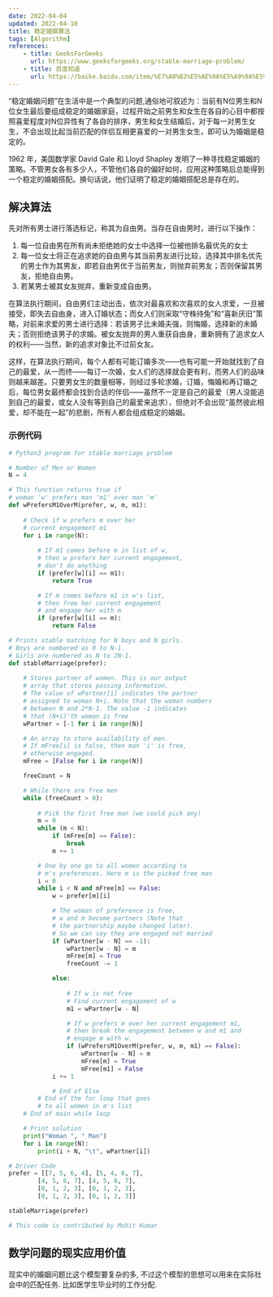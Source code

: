```yaml
---
date: 2022-04-04
updated: 2022-04-10
title: 稳定婚姻算法
tags: [Algorithm]
references: 
    - title: GeeksForGeeks
      url: https://www.geeksforgeeks.org/stable-marriage-problem/
    - title: 百度知道
      url: https://baike.baidu.com/item/%E7%A8%B3%E5%AE%9A%E5%A9%9A%E5%A7%BB%E9%97%AE%E9%A2%98/12760040
---
```


“稳定婚姻问题”在生活中是一个典型的问题,通俗地可叙述为：当前有N位男生和N位女生最后要组成稳定的婚姻家庭，过程开始之前男生和女生在各自的心目中都按照喜爱程度对N位异性有了各自的排序，男生和女生结婚后，对于每一对男生女生，不会出现比起当前匹配的伴侣互相更喜爱的一对男生女生，即可认为婚姻是稳定的。

<!-- more -->

1962 年，美国数学家 David Gale 和 Lloyd Shapley 发明了一种寻找稳定婚姻的策略。不管男女各有多少人，不管他们各自的偏好如何，应用这种策略后总能得到一个稳定的婚姻搭配。换句话说，他们证明了稳定的婚姻搭配总是存在的。

## 解决算法

先对所有男士进行落选标记，称其为自由男。当存在自由男时，进行以下操作：

1. 每一位自由男在所有尚未拒绝她的女士中选择一位被他排名最优先的女士
2. 每一位女士将正在追求她的自由男与其当前男友进行比较，选择其中排名优先的男士作为其男友，即若自由男优于当前男友，则抛弃前男友；否则保留其男友，拒绝自由男。
3. 若某男士被其女友抛弃，重新变成自由男。

在算法执行期间，自由男们主动出击，依次对最喜欢和次喜欢的女人求爱，一旦被接受，即失去自由身，进入订婚状态；而女人们则采取“守株待兔”和“喜新厌旧”策略，对前来求爱的男士进行选择：若该男子比未婚夫强，则悔婚，选择新的未婚夫；否则拒绝该男子的求婚。被女友抛弃的男人重获自由身，重新拥有了追求女人的权利——当然，新的追求对象比不过前女友。

这样，在算法执行期间，每个人都有可能订婚多次——也有可能一开始就找到了自己的最爱，从一而终——每订一次婚，女人们的选择就会更有利，而男人们的品味则越来越差。只要男女生的数量相等，则经过多轮求婚，订婚，悔婚和再订婚之后，每位男女最终都会找到合适的伴侣——虽然不一定是自己的最爱（男人没能追到自己的最爱，或女人没有等到自己的最爱来追求），但绝对不会出现“虽然彼此相爱，却不能在一起”的悲剧，所有人都会组成稳定的婚姻。

### 示例代码

```python
# Python3 program for stable marriage problem

# Number of Men or Women
N = 4

# This function returns true if
# woman 'w' prefers man 'm1' over man 'm'
def wPrefersM1OverM(prefer, w, m, m1):
    
    # Check if w prefers m over her
    # current engagement m1
    for i in range(N):
        
        # If m1 comes before m in list of w,
        # then w prefers her current engagement,
        # don't do anything
        if (prefer[w][i] == m1):
            return True

        # If m comes before m1 in w's list,
        # then free her current engagement
        # and engage her with m
        if (prefer[w][i] == m):
            return False

# Prints stable matching for N boys and N girls.
# Boys are numbered as 0 to N-1.
# Girls are numbered as N to 2N-1.
def stableMarriage(prefer):
    
    # Stores partner of women. This is our output
    # array that stores passing information.
    # The value of wPartner[i] indicates the partner
    # assigned to woman N+i. Note that the woman numbers
    # between N and 2*N-1. The value -1 indicates
    # that (N+i)'th woman is free
    wPartner = [-1 for i in range(N)]

    # An array to store availability of men.
    # If mFree[i] is false, then man 'i' is free,
    # otherwise engaged.
    mFree = [False for i in range(N)]

    freeCount = N

    # While there are free men
    while (freeCount > 0):
        
        # Pick the first free man (we could pick any)
        m = 0
        while (m < N):
            if (mFree[m] == False):
                break
            m += 1

        # One by one go to all women according to
        # m's preferences. Here m is the picked free man
        i = 0
        while i < N and mFree[m] == False:
            w = prefer[m][i]

            # The woman of preference is free,
            # w and m become partners (Note that
            # the partnership maybe changed later).
            # So we can say they are engaged not married
            if (wPartner[w - N] == -1):
                wPartner[w - N] = m
                mFree[m] = True
                freeCount -= 1

            else:
                
                # If w is not free
                # Find current engagement of w
                m1 = wPartner[w - N]

                # If w prefers m over her current engagement m1,
                # then break the engagement between w and m1 and
                # engage m with w.
                if (wPrefersM1OverM(prefer, w, m, m1) == False):
                    wPartner[w - N] = m
                    mFree[m] = True
                    mFree[m1] = False
            i += 1

            # End of Else
        # End of the for loop that goes
        # to all women in m's list
    # End of main while loop

    # Print solution
    print("Woman ", " Man")
    for i in range(N):
        print(i + N, "\t", wPartner[i])

# Driver Code
prefer = [[7, 5, 6, 4], [5, 4, 6, 7],
        [4, 5, 6, 7], [4, 5, 6, 7],
        [0, 1, 2, 3], [0, 1, 2, 3],
        [0, 1, 2, 3], [0, 1, 2, 3]]

stableMarriage(prefer)

# This code is contributed by Mohit Kumar

```

## 数学问题的现实应用价值

现实中的婚姻问题比这个模型要复杂的多, 不过这个模型的思想可以用来在实际社会中的匹配任务. 比如医学生毕业时的工作分配.
